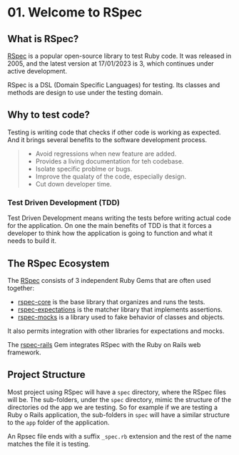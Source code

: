 # 01. Welcome to RSpec

## What is RSpec?

[RSpec](https://github.com/rspec) is a popular open-source library to test Ruby code. It was released in 2005, and the latest version at 17/01/2023 is 3, which continues under active development.

RSpec is a DSL (Domain Specific Languages) for testing. Its classes and methods are design to use under the testing domain.

## Why to test code?

Testing is writing code that checks if other code is working as expected. And it brings several benefits to the software development process.

> - Avoid regressions when new feature are added.
> - Provides a living documentation for teh codebase.
> - Isolate specific problme or bugs.
> - Improve the qualaty of the code, especially design.
> - Cut down developer time.

### Test Driven Development (TDD)

Test Driven Development means writing the tests before writing actual code for the application. On one the main benefits of TDD is that it forces a developer to think how the application is going to function and what it needs to build it.

## The RSpec Ecosystem

The [RSpec](https://github.com/rspec) consists of 3 independent Ruby Gems that are often used together:

- [rspec-core](https://github.com/rspec) is the base library that organizes and runs the tests.
- [rspec-expectations](https://github.com/rspec/rspec-expectations) is the matcher library that implements assertions.
- [rspec-mocks](https://github.com/rspec/rspec-mocks) is a library used to fake behavior of classes and objects.

It also permits integration with other libraries for expectations and mocks.

The [rspec-rails](https://github.com/rspec/rspec-rails) Gem integrates RSpec with the Ruby on Rails web framework.

## Project Structure

Most project using RSpec will have a `spec` directory, where the RSpec files will be. The sub-folders, under the `spec` directory, mimic the structure of the directories od the app we are testing. So for example if we are testing a Ruby o Rails application, the sub-folders in `spec` will have a similar structure to the `app` folder of the application.

An Rpsec file ends with a suffix `_spec.rb` extension and the rest of the name matches the file it is testing.
